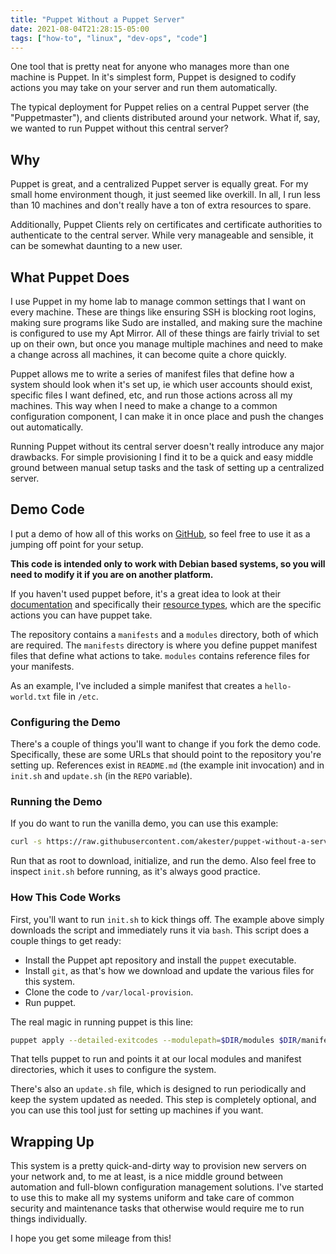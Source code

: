 ```yaml
---
title: "Puppet Without a Puppet Server"
date: 2021-08-04T21:28:15-05:00
tags: ["how-to", "linux", "dev-ops", "code"]
---
```


One tool that is pretty neat for anyone who manages more than one machine is
Puppet.  In it's simplest form, Puppet is designed to codify actions you may
take on your server and run them automatically.

The typical deployment for Puppet relies on a central Puppet server (the
"Puppetmaster"), and clients distributed around your network.  What if, say, we
wanted to run Puppet without this central server?

## Why

Puppet is great, and a centralized Puppet server is equally great.  For my small
home environment though, it just seemed like overkill.  In all, I run less than
10 machines and don't really have a ton of extra resources to spare.

Additionally, Puppet Clients rely on certificates and certificate authorities to
authenticate to the central server.  While very manageable and sensible, it can
be somewhat daunting to a new user.

## What Puppet Does

I use Puppet in my home lab to manage common settings that I want on every
machine.  These are things like ensuring SSH is blocking root logins, making
sure programs like Sudo are installed, and making sure the machine is configured
to use my Apt Mirror.  All of these things are fairly trivial to set up on their
own, but once you manage multiple machines and need to make a change across all
machines, it can become quite a chore quickly.

Puppet allows me to write a series of manifest files that define how a system
should look when it's set up, ie which user accounts should exist, specific
files I want defined, etc, and run those actions across all my machines.  This
way when I need to make a change to a common configuration component, I can make
it in once place and push the changes out automatically.

Running Puppet without its central server doesn't really introduce any major
drawbacks.  For simple provisioning I find it to be a quick and easy middle
ground between manual setup tasks and the task of setting up a centralized
server.

## Demo Code

I put a demo of how all of this works on
[GitHub](https://github.com/akester/puppet-without-a-server), so feel free to
use it as a jumping off point for your setup.

**This code is intended only to work with Debian based systems, so you will need
to modify it if you are on another platform.**

If you haven't used puppet before, it's a great idea to look at their
[documentation](https://puppet.com/docs/puppet/7/puppet_index.html) and
specifically their [resource
types](https://puppet.com/docs/puppet/7/resource_types.html), which are the
specific actions you can have puppet take.

The repository contains a `manifests` and a `modules` directory, both of which
are required.  The `manifests` directory is where you define puppet manifest
files that define what actions to take.  `modules` contains reference files for
your manifests.

As an example, I've included a simple manifest that creates a `hello-world.txt`
file in `/etc`.

### Configuring the Demo

There's a couple of things you'll want to change if you fork the demo code.
Specifically, these are some URLs that should point to the repository you're
setting up.  References exist in `README.md` (the example init invocation) and
in `init.sh` and `update.sh` (in the `REPO` variable).

### Running the Demo

If you do want to run the vanilla demo, you can use this example:

```bash
curl -s https://raw.githubusercontent.com/akester/puppet-without-a-server/master/init.sh | bash
```

Run that as root to download, initialize, and run the demo.  Also feel free to
inspect `init.sh` before running, as it's always good practice.

### How This Code Works

First, you'll want to run `init.sh` to kick things off.  The example above
simply downloads the script and immediately runs it via `bash`.  This script
does a couple things to get ready:

* Install the Puppet apt repository and install the `puppet` executable.
* Install `git`, as that's how we download and update the various files for this
  system.
* Clone the code to `/var/local-provision`.
* Run puppet.

The real magic in running puppet is this line:

```bash
puppet apply --detailed-exitcodes --modulepath=$DIR/modules $DIR/manifests
```

That tells puppet to run and points it at our local modules and manifest
directories, which it uses to configure the system.

There's also an `update.sh` file, which is designed to run periodically and keep
the system updated as needed.  This step is completely optional, and you can use
this tool just for setting up machines if you want.

## Wrapping Up

This system is a pretty quick-and-dirty way to provision new servers on your
network and, to me at least, is a nice middle ground between automation and
full-blown configuration management solutions.  I've started to use this to make
all my systems uniform and take care of common security and maintenance tasks
that otherwise would require me to run things individually.

I hope you get some mileage from this!
